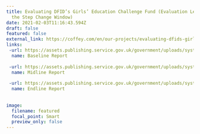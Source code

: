 ```yaml
---
title: Evaluating DFID’s Girls’ Education Challenge Fund (Evaluation Lead for
  the Step Change Window)
date: 2021-02-03T11:16:43.594Z
draft: false
featured: false
external_link: https://coffey.com/en/our-projects/evaluating-dfids-girls-education-challenge-fund/
links:
 -url: https://assets.publishing.service.gov.uk/government/uploads/system/uploads/attachment_data/file/646560/Baseline-report-Step-Change-Window-GEC.pdf
  name: Baseline Report
  
 -url: https://assets.publishing.service.gov.uk/government/uploads/system/uploads/attachment_data/file/646589/Midline-Eval-Step-Change-GEC.pdf
  name: Midline Report
  
 -url: https://assets.publishing.service.gov.uk/government/uploads/system/uploads/attachment_data/file/700963/Endline-report-Girls-Education-Challenge-Step-Change-Window.pdf
  name: Endline Report
    
    
image:
  filename: featured
  focal_point: Smart
  preview_only: false
---
```

